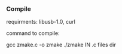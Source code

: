 ### Compile

requirments: 
libusb-1.0, curl

command to compile:

gcc zmake.c -o zmake
./zmake IN .c files dir
